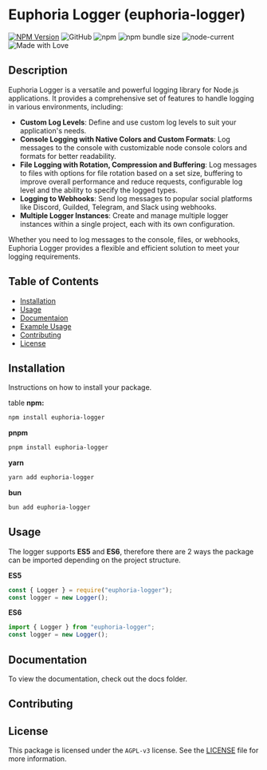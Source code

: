 # Euphoria Logger (euphoria-logger)

[![NPM Version](https://img.shields.io/npm/v/euphoria-logger.svg)](https://www.npmjs.com/package/euphoria-logger)
![GitHub](https://img.shields.io/github/license/TehPigYT/euphoria-logger.svg)
![npm](https://img.shields.io/npm/dt/euphoria-logger.svg)  <!-- Total Downloads -->
![npm bundle size](https://img.shields.io/bundlephobia/min/euphoria-logger.svg)
![node-current](https://img.shields.io/node/v/euphoria-logger.svg)
![Made with Love](https://img.shields.io/badge/made%20with-love-red.svg)

## Description
Euphoria Logger is a versatile and powerful logging library for Node.js applications. It provides a comprehensive set of features to handle logging in various environments, including:

- **Custom Log Levels**: Define and use custom log levels to suit your application's needs.
- **Console Logging with Native Colors and Custom Formats**: Log messages to the console with customizable node console colors and formats for better readability.
- **File Logging with Rotation, Compression and Buffering**: Log messages to files with options for file rotation based on a set size, buffering to improve overall performance and reduce requests, configurable log level and the ability to specify the logged types.
- **Logging to Webhooks**: Send log messages to popular social platforms like Discord, Guilded, Telegram, and Slack using webhooks.
- **Multiple Logger Instances**: Create and manage multiple logger instances within a single project, each with its own configuration.

Whether you need to log messages to the console, files, or webhooks, Euphoria Logger provides a flexible and efficient solution to meet your logging requirements.

## Table of Contents
- [Installation](#installation)
- [Usage](#usage)
- [Documentaion](#documentation)
- [Example Usage](#example-usage)
- [Contributing](#contributing)
- [License](#license)

## Installation
Instructions on how to install your package.

table
**npm:**
```sh
npm install euphoria-logger
```
**pnpm**
```sh
pnpm install euphoria-logger
```
**yarn**
```sh
yarn add euphoria-logger
```
**bun**
```sh
bun add euphoria-logger
```

## Usage

The logger supports **ES5** and **ES6**, therefore there are 2 ways the package can be imported depending on the project structure.

**ES5**
```js
const { Logger } = require("euphoria-logger");
const logger = new Logger();
```
**ES6**
```js
import { Logger } from "euphoria-logger";
const logger = new Logger();
```

## Documentation
To view the documentation, check out the docs folder.

## Contributing


## License
This package is licensed under the `AGPL-v3` license. See the [LICENSE]() file for more information.